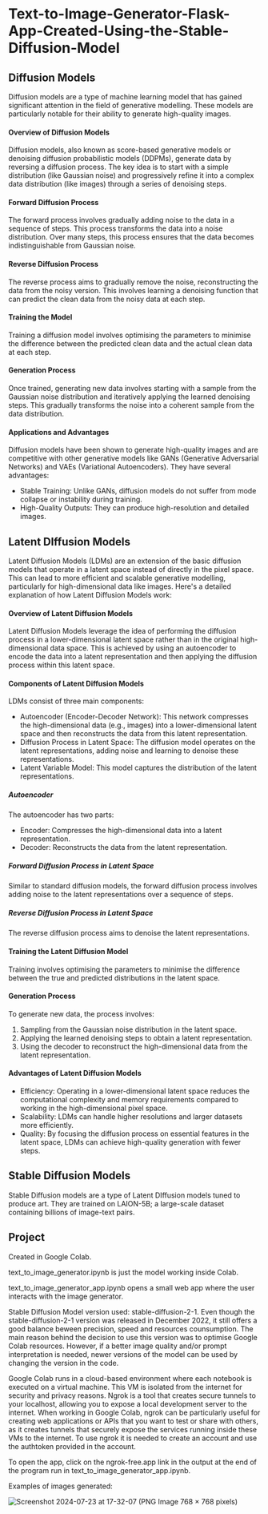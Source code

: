 # Text-to-Image-Generator-Flask-App-Created-Using-the-Stable-Diffusion-Model

<h2>Diffusion Models</h2>

Diffusion models are a type of machine learning model that has gained significant attention in the field of generative modelling. These models are particularly notable for their ability to generate high-quality images.

<h4>Overview of Diffusion Models</h4>

Diffusion models, also known as score-based generative models or denoising diffusion probabilistic models (DDPMs), generate data by reversing a diffusion process. The key idea is to start with a simple distribution (like Gaussian noise) and progressively refine it into a complex data distribution (like images) through a series of denoising steps.

<h4>Forward Diffusion Process</h4>

The forward process involves gradually adding noise to the data in a sequence of steps. This process transforms the data into a noise distribution. Over many steps, this process ensures that the data becomes indistinguishable from Gaussian noise.

<h4>Reverse Diffusion Process</h4>

The reverse process aims to gradually remove the noise, reconstructing the data from the noisy version. This involves learning a denoising function that can predict the clean data from the noisy data at each step. 

<h4>Training the Model</h4>

Training a diffusion model involves optimising the parameters to minimise the difference between the predicted clean data and the actual clean data at each step.

<h4>Generation Process</h4>

Once trained, generating new data involves starting with a sample from the Gaussian noise distribution and iteratively applying the learned denoising steps. This gradually transforms the noise into a coherent sample from the data distribution.

<h4>Applications and Advantages</h4>

Diffusion models have been shown to generate high-quality images and are competitive with other generative models like GANs (Generative Adversarial Networks) and VAEs (Variational Autoencoders). They have several advantages:
- Stable Training: Unlike GANs, diffusion models do not suffer from mode collapse or instability during training.
- High-Quality Outputs: They can produce high-resolution and detailed images.

<h2>Latent DIffusion Models</h2>

Latent Diffusion Models (LDMs) are an extension of the basic diffusion models that operate in a latent space instead of directly in the pixel space. This can lead to more efficient and scalable generative modelling, particularly for high-dimensional data like images. Here's a detailed explanation of how Latent Diffusion Models work:

<h4>Overview of Latent Diffusion Models</h4>

Latent Diffusion Models leverage the idea of performing the diffusion process in a lower-dimensional latent space rather than in the original high-dimensional data space. This is achieved by using an autoencoder to encode the data into a latent representation and then applying the diffusion process within this latent space.

<h4>Components of Latent Diffusion Models</h4>

LDMs consist of three main components:
- Autoencoder (Encoder-Decoder Network): This network compresses the high-dimensional data (e.g., images) into a lower-dimensional latent space and then reconstructs the data from this latent representation.
- Diffusion Process in Latent Space: The diffusion model operates on the latent representations, adding noise and learning to denoise these representations.
- Latent Variable Model: This model captures the distribution of the latent representations.

<h5>Autoencoder</h5>

The autoencoder has two parts:
- Encoder: Compresses the high-dimensional data  into a latent representation.
- Decoder: Reconstructs the data from the latent representation.

<h5>Forward Diffusion Process in Latent Space</h5>

Similar to standard diffusion models, the forward diffusion process involves adding noise to the latent representations over a sequence of steps.

<h5>Reverse Diffusion Process in Latent Space</h5>

The reverse diffusion process aims to denoise the latent representations.

<h4>Training the Latent Diffusion Model</h4>

Training involves optimising the parameters to minimise the difference between the true and predicted distributions in the latent space.

<h4>Generation Process</h4>

To generate new data, the process involves:
1. Sampling from the Gaussian noise distribution in the latent space.
2. Applying the learned denoising steps to obtain a latent representation.
3. Using the decoder to reconstruct the high-dimensional data from the latent representation.

<h4>Advantages of Latent Diffusion Models</h4>

- Efficiency: Operating in a lower-dimensional latent space reduces the computational complexity and memory requirements compared to working in the high-dimensional pixel space.
- Scalability: LDMs can handle higher resolutions and larger datasets more efficiently.
- Quality: By focusing the diffusion process on essential features in the latent space, LDMs can achieve high-quality generation with fewer steps.


<h2>Stable Diffusion Models</h2>

Stable Diffusion models are a type of Latent DIffusion models tuned to produce art. They are trained on LAION-5B; a large-scale dataset containing billions of image-text pairs.



<h2>Project</h2>

Created in Google Colab.

text_to_image_generator.ipynb is just the model working inside Colab.

text_to_image_generator_app.ipynb opens a small web app where the user interacts with the image generator.

Stable Diffusion Model version used: stable-diffusion-2-1. Even though the stable-diffusion-2-1 version was released in December 2022, it still offers a good balance beween precision, speed and resources counsumption. The main reason behind the decision to use this version was to optimise Google Colab resources. However, if a better image quality and/or prompt interpretation is needed, newer versions of the model can be used by changing the version in the code.

Google Colab runs in a cloud-based environment where each notebook is executed on a virtual machine. This VM is isolated from the internet for security and privacy reasons. Ngrok is a tool that creates secure tunnels to your localhost, allowing you to expose a local development server to the internet. When working in Google Colab, ngrok can be particularly useful for creating web applications or APIs that you want to test or share with others, as it creates tunnels that securely expose the services running inside these VMs to the internet. To use ngrok it is needed to create an account and use the authtoken provided in the account.

To open the app, click on the ngrok-free.app link in the output at the end of the program run in text_to_image_generator_app.ipynb.

Examples of images generated: 
  
![Screenshot 2024-07-23 at 17-32-07 (PNG Image 768 × 768 pixels)](https://github.com/user-attachments/assets/572e0baf-6bc4-48bc-a000-4dbf1d83ace0)
